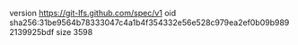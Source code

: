 version https://git-lfs.github.com/spec/v1
oid sha256:31be9564b78333047c4a1b4f354332e56e528c979ea2ef0b09b9892139925bdf
size 3598
